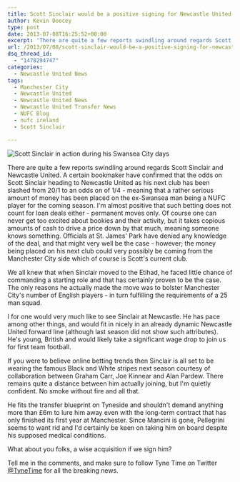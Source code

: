 ```yaml
---
title: Scott Sinclair would be a positive signing for Newcastle United
author: Kevin Doocey
type: post
date: 2013-07-08T16:25:52+00:00
excerpt: 'There are quite a few reports swindling around regards Scott Sinclair and Newcastle United. A certain bookmaker have confirmed that the odds on Scott Sinclair heading to Newcastle United as '
url: /2013/07/08/scott-sinclair-would-be-a-positive-signing-for-newcastle-united/
dsq_thread_id:
  - "1478294747"
categories:
  - Newcastle United News
tags:
  - Manchester City
  - Newcastle United
  - Newcastle United News
  - Newcastle United Transfer News
  - NUFC Blog
  - nufc ireland
  - Scott Sinclair

---
```

![Scott Sinclair in action during his Swansea City days](http://www.tynetime.com/wp-content/uploads/2013/07/Scott-Sinclair-NUFC.jpg "Sinclair - Would boost the number of English contingents on Tyneside")

There are quite a few reports swindling around regards Scott Sinclair and Newcastle United. A certain bookmaker have confirmed that the odds on Scott Sinclair heading to Newcastle United as his next club has been slashed from 20/1 to an odds on of 1/4 - meaning that a rather serious amount of money has been placed on the ex-Swansea man being a NUFC player for the coming season. I'm almost positive that such betting does not count for loan deals either - permanent moves only. Of course one can never get too excited about bookies and their activity, but it takes copious amounts of cash to drive a price down by that much, meaning someone knows something. Officials at St. James' Park have denied any knowledge of the deal, and that might very well be the case - however; the money being  placed on his next club could very possibly be coming from the Manchester City side which of course is Scott's current club.

We all knew that when Sinclair moved to the Etihad, he faced little chance of commanding a starting role and that has certainly proven to be the case. The only reasons he actually made the move was to bolster Manchester City's number of English players - in turn fulfilling the requirements of a 25 man squad.

I for one would very much like to see Sinclair at Newcastle. He has pace among other things, and would fit in nicely in an already dynamic Newcastle United forward line (although last season did not show such attributes). He's young, British and would likely take a significant wage drop to join us for first team football.

If you were to believe online betting trends then Sinclair is all set to be wearing the famous Black and White stripes next season courtesy of collaboration between Graham Carr, Joe Kinnear and Alan Pardew. There remains quite a distance between him actually joining, but I'm quietly confident. No smoke without fire and all that.

He fits the transfer blueprint on Tyneside and shouldn't demand anything more than £6m to lure him away even with the long-term contract that has only finished its first year at Manchester. Since Mancini is gone, Pellegrini seems to want rid and I'd certainly be keen on taking him on board despite his supposed medical conditions.

What about you folks, a wise acquisition if we sign him?

Tell me in the comments, and make sure to follow Tyne Time on Twitter [@TyneTime][1] for all the breaking news.

 [1]: https://twitter.com/tynetime
